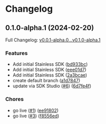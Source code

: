 # Changelog

## 0.1.0-alpha.1 (2024-02-20)

Full Changelog: [v0.0.1-alpha.0...v0.1.0-alpha.1](https://github.com/clibrain/node-sdk/compare/v0.0.1-alpha.0...v0.1.0-alpha.1)

### Features

* Add initial Stainless SDK ([bd933bc](https://github.com/clibrain/node-sdk/commit/bd933bc6bae34f08b0529e3d321b7a1de24d6d93))
* Add initial Stainless SDK ([eee01d7](https://github.com/clibrain/node-sdk/commit/eee01d787ae413b6c5e482b15769b5f505234e2d))
* Add initial Stainless SDK ([2a3bcae](https://github.com/clibrain/node-sdk/commit/2a3bcae8de28f84c113866eb4629a9731c994542))
* create default branch ([a1d7847](https://github.com/clibrain/node-sdk/commit/a1d78471c846230684211972601419220eb262ce))
* update via SDK Studio ([#6](https://github.com/clibrain/node-sdk/issues/6)) ([6d7fe4f](https://github.com/clibrain/node-sdk/commit/6d7fe4f927c2a8f8aa0e11f7086ec5b3a9848174))


### Chores

* go live ([#1](https://github.com/clibrain/node-sdk/issues/1)) ([ee91802](https://github.com/clibrain/node-sdk/commit/ee9180238666614e20e1e5d8f43c57dde62e5b59))
* go live ([#3](https://github.com/clibrain/node-sdk/issues/3)) ([f8556ed](https://github.com/clibrain/node-sdk/commit/f8556ed369eb2fb568b8c093659ec3905c2d2c7e))
